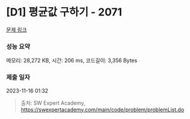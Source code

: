 # [D1] 평균값 구하기 - 2071 

[문제 링크](https://swexpertacademy.com/main/code/problem/problemDetail.do?contestProbId=AV5QRnJqA5cDFAUq) 

### 성능 요약

메모리: 28,272 KB, 시간: 206 ms, 코드길이: 3,356 Bytes

### 제출 일자

2023-11-16 01:32



> 출처: SW Expert Academy, https://swexpertacademy.com/main/code/problem/problemList.do